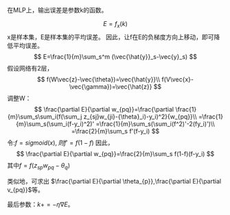 在MLP上，输出误差是参数k的函数。

$$
E=f_x(k)
$$
x是样本集，E是样本集的平均误差。
因此，让f在E的负梯度方向上移动，即可降低平均误差。
$$
E=\frac{1}{m}\sum_s^m (\vec{\hat{y}}_s-\vec{y}_s)
$$
假设网络有2层，
$$
f(W\vec{z}-\vec{\theta})=\vec{\hat{y}}\\
f(V\vec{x}-\vec{\gamma})=\vec{\hat{z}}
$$
调整W：
$$
\frac{\partial E}{\partial w_{pq}}=\frac{\partial \frac{1}{m}\sum_s\sum_i(f(\sum_j z_{sj}w_{ji}-{\theta}_i)-y_i)^2}{w_{pq}}\\
=\frac{1}{m}\sum_s(\sum_i(f-y_i)^2)' 
=\frac{1}{m}\sum_s(\sum_i(f^2)'-2(fy_i)')\\
=\frac{2}{m}\sum_s f'(f-y_i)
$$
令:$f=sigmoid(x),则f'=f(1-f)$
因此，
$$
\frac{\partial E}{\partial w_{pq}}=\frac{2}{m}\sum_s f(1-f)(f-y_i)
$$
其中$f=f(z_{sp}w_{pq}-\theta_q)$

类似地，可求出 $\frac{\partial E}{\partial \theta_{p}},\frac{\partial E}{\partial v_{pq}}$等。

最后参数：$k+=-\eta \nabla E$。